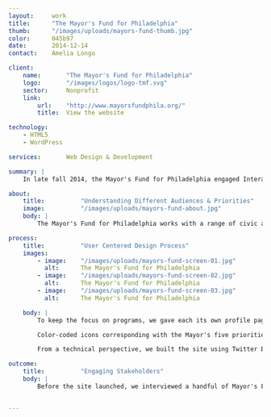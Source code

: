 ```yaml
---
layout:     work
title:      "The Mayor's Fund for Philadelphia"
thumb:      "/images/uploads/mayors-fund-thumb.jpg"
color:      045b97
date:       2014-12-14
contact:    Amelia Longo

client:
    name:       "The Mayor's Fund for Philadelphia"
    logo:       "/images/logos/logo-tmf.svg"
    sector:     Nonprofit
    link:   
        url:    "http://www.mayorsfundphila.org/"
        title:  View the website

technology:
    - HTML5
    - WordPress

services:       Web Design & Development

summary: |
    In late fall 2014, the Mayor's Fund for Philadelphia engaged Interactive Mechanics to redesign and rebuild its outdated website. Through a collaborative process involving design, development, and user testing, we created a custom WordPress site that helps the Fund effectively communicate its mission, programs, and impact.

about:
    title:          "Understanding Different Audiences & Priorities"
    image:          "/images/uploads/mayors-fund-about.jpg"
    body: |
        The Mayor's Fund for Philadelphia works with a range of civic and cultural organizations and agencies to improve the quality of life for all Philadelphians, including programs such as the Better Bike Share Partnership and My Brother's Keeper Philadelphia. During our discovery meetings at City Hall with the Mayor's Fund staff and board, we heard how important it was that the site focus on the great programs the Fund supports. The Fund wanted the site to highlight them in a consistent way and to clarify the connections between the programs and the Mayor's strategic goals around its five priorities. Programs supported by the Fund must align with at least one goal, but many programs connect to multiple goals. For example, My Brother's Keeper aligns with the Mayor's priorities around Public Safety, Education and Health, and Place of Choice.

process:
    title:          "User Centered Design Process"
    images:
        - image:    "/images/uploads/mayors-fund-screen-01.jpg"
          alt:      The Mayor's Fund for Philadelphia
        - image:    "/images/uploads/mayors-fund-screen-02.jpg"
          alt:      The Mayor's Fund for Philadelphia
        - image:    "/images/uploads/mayors-fund-screen-03.jpg"
          alt:      The Mayor's Fund for Philadelphia

    body: |
        To keep the focus on programs, we gave each its own profile page, complete with a large feature image, a narrative description, and a sidebar that could contain a variety of content types, including videos, sponsor logos, and contact information. We also created a large slideshow of programs on the homepage to ensure that the programs were the first thing visitors encountered.

        Color-coded icons corresponding with the Mayor's five priorities served as a visual shorthand that allowed us to tie multiple priorities to a program. The icons are intuitive and memorable, but understated so that the user's attention remains on the programmatic content.

        From a technical perspective, we built the site using Twitter Bootstrap, a mobile-first framework, making the site fully responsive, and constructed custom WordPress templates. Using WordPress as a CMS makes updating and maintaining the site easy for the Fund's staff. We also ran the site through Web AIM's Web Accessibility Evaluation Tool to ensure that the site met universal usability standards. 

outcome:
    title:          "Engaging Stakeholders"
    body: |
        Before the site launched, we interviewed a handful of Mayor's Fund stakeholders about the site. Incorporating feedback from those users helped ensure that the site not only met the Fund's original goals for the project, but generated a sense of pride and excitement. We enjoyed working with the Mayor's Fund and learning about the great programs it supports, and we're so excited to share the site with everyone.


---
```



